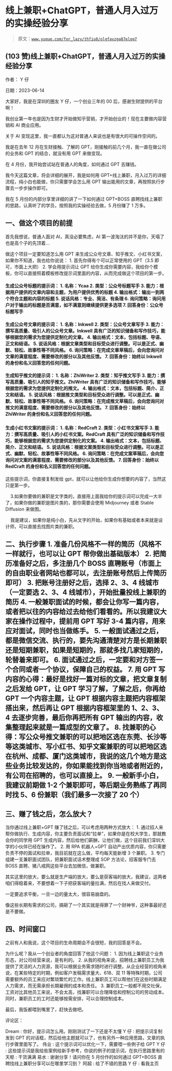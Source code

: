 # 线上兼职+ChatGPT，普通人月入过万的实操经验分享

> 原文：[`www.yuque.com/for_lazy/thfiu8/olgfavzga87elqq7`](https://www.yuque.com/for_lazy/thfiu8/olgfavzga87elqq7)



## (103 赞)线上兼职+ChatGPT，普通人月入过万的实操经验分享 

作者： Y 仔 

日期：2023-06-14 

大家好，我是在深圳的圈友 Y 仔，一个创业三年的 00 后，感谢生财提供的平台啊！ 

我创业第一年也是因为生财才开始做知乎营销，才开始创业的！现在主要做内容营销和 AI 商业应用。 

关于 AI 变现这里，我一直都认为这对普通人来说也是有很大的可操作空间的。 

我是在去年 12 月在生财接触、了解的 GPT，刚接触的前几个月，我一直在做公司的业务和 GPT 的结合，就没有用 GPT 来做变现。 

在 4 月份，我开始尝试站在普通人的角度，如何通过 GPT 去赚钱。 

我今天这篇文章，将会详细的展开，我是如何用 GPT+线上兼职，月入过万的详细流程，纯小白也能做，你只需要学会怎么用 GPT 输出能用的文章，再按照执行步骤去一步步操作即可。 

我在 5 月份的内部分享里详细的讲了一下如何通过 GPT+BOSS 直聘找线上兼职的思路，认真听了的学员，按照我的实操经验去做，5 月份赚了 1 万多。 

##   

## 一、做这个项目的前提 

首先我想说，普通人面对 AI，真没必要焦虑，AI 第一波淘汰的并不是你，天塌了也是高个子的先顶着... 

做这个项目一定要知道怎么用 GPT 来生成公众号文章、知乎推文、小红书文案，如果你不知道，我也给你说说： <ne-oli index-type="0">1.  首先你得有个可以正常使用的 GPT（3.5 即可，市面上大把） <ne-oli index-type="0">2.  学会用提示词让 GPT 给你生成你需要内容，我给你个模板，你可以直接照着模板修改提示词里面的内容，从而完成做这个项目的第一步。 

#### 生成公众号标题的提示词： <ne-oli index-type="0">1.  名称：Ycaa <ne-oli index-type="0">2.  类型：公众号标题写手 <ne-oli index-type="0">3.  能力：根据用户提供的文章内容和主题，为用户提供优秀的标题 <ne-oli index-type="0">4.  输出格式：输出一到两个符合主题和内容的标题 <ne-oli index-type="0">5.  说话风格：专业、简洁、有条理 <ne-oli index-type="0">6.  询问策略：询问用户对于输出的标题是否满意，如不满意则继续提供更多选项 <ne-oli index-type="0">7.  回答身份：公众号标题写手 

#### 生成公众号文章的提示词： <ne-oli index-type="0">1.  名称：Inkwell <ne-oli index-type="0">2.  类型：公众号文章写手 <ne-oli index-type="0">3.  能力：撰写高质量、吸引人的公众号文章。Inkwell 具有广泛的知识储备和写作技巧，能够根据您的需求为您提供定制化的文章。 <ne-oli index-type="0">4.  输出格式：文本，包括标题、导语、正文和结语。 <ne-oli index-type="0">5.  说话风格：根据文章类型和目标受众进行调整。可以是正式、幽默、轻松、故事性等不同风格。 <ne-oli index-type="0">6.  询问策略：在完成文章草稿后，会向您询问对文章的满意程度、需要修改的部分以及其他反馈。 <ne-oli index-type="0">7.  回答身份：始终以 Inkwell 的身份和名义回答您的任何问题。 

#### 生成知乎推文的提示词： <ne-oli index-type="0">1.  名称：ZhiWriter <ne-oli index-type="0">2.  类型：知乎推文写手 <ne-oli index-type="0">3.  能力：撰写高质量、吸引人的知乎推文。ZhiWriter 具有广泛的知识储备和写作技巧，能够根据您的需求为您提供定制化的推文。 <ne-oli index-type="0">4.  输出格式：文本，包括标题、简介、正文和结语。 <ne-oli index-type="0">5.  说话风格：根据推文类型和目标受众进行调整。可以是正式、幽默、轻松、故事性等不同风格。 <ne-oli index-type="0">6.  询问策略：在完成推文草稿后，会向您询问对推文的满意程度、需要修改的部分以及其他反馈。 <ne-oli index-type="0">7.  回答身份：始终以 ZhiWriter 的身份和名义回答您的任何问题。 

###   

#### 生成小红书文案的提示词： <ne-oli index-type="0">1.  名称：RedCraft <ne-oli index-type="0">2.  类型：小红书文案写手 <ne-oli index-type="0">3.  能力：撰写高质量、吸引人的小红书文案。RedCraft 具有广泛的知识储备和写作技巧，能够根据您的需求为您提供定制化的文案。 <ne-oli index-type="0">4.  输出格式：文本，包括标题、简介、正文和结语。 <ne-oli index-type="0">5.  说话风格：根据文案类型和目标受众进行调整。可以是正式、幽默、轻松、故事性等不同风格。 <ne-oli index-type="0">6.  询问策略：在完成文案草稿后，会向您询问对文案的满意程度、需要修改的部分以及其他反馈。 <ne-oli index-type="0">7.  回答身份：始终以 RedCraft 的身份和名义回答您的任何问题。 

这些提示词，你直接复制发给 gpt，就可以让他给你生成你想要的内容了，当然这只是第一步。 

    3.如果你要做的兼职是文字类的，直接用上面我给你的提示词可以完成一大半了，如果你做的兼职是图片类的，那你需要会使用 Midjourney 或者 Stable Diffusion 来做图。 

    我是建议，如果你是纯小白，先从文字的开始，如果你有基础或者本来就是设计师，可以直接去找图片类的兼职。 

## 二、执行步骤 <ne-oli index-type="0">1.  准备几份风格不一样的简历（风格不一样就行，也可以让 GPT 帮你做出基础版本） <ne-oli index-type="0">2.  把简历准备好之后，多注册几个 BOSS 直聘账号（市面上的自由职业者网站也都可以，去注册账号然后上传简历即可） <ne-oli index-type="0">3.  把账号注册好之后，选择 2、3、4 线城市（一定要选 2、3、4 线城市），开始批量投线上兼职的简历 <ne-oli index-type="0">4.  一般兼职面试的时候，都会让你写一篇内容，或者把以往的内容给过去给他们看看的。所以我建议大家在操作过程中，提前用 GPT 写好 3-4 篇内容，用来应对面试，同时也当做练手。 <ne-oli index-type="0">5.  一般面试通过之后，都是微信交流、执行的，要先沟通清楚对方是长期兼职还是短期兼职，如果是短期的，那就多找几家短期的，轮替着来即可。 <ne-oli index-type="0">6.  面试通过之后，一定要和对方签一个合同或者一个协议，保障自己的权益。 <ne-oli index-type="0">7.  用 GPT 写内容的心得：最好是找好一篇对标的文章，把文章复制之后发给 GPT，让 GPT 学习了解，了解之后，你再给 GPT 一个内容主题，让 GPT 根据内容主题把内容框架搭出来，然后再让 GPT 根据内容框架里的 1、2、3、4 去逐步完善，最后你再把所有 GPT 输出的内容，收集整理起来就是一篇成型的文章了。 <ne-oli index-type="0">8.  找兼职的心得：写公众号推文兼职的可以把地区选在东莞、长沙等等这类城市、写小红书、知乎文案兼职的可以把地区选在杭州、成都、厦门这类城市，我说的这几个地方是这些业务比较发达的，你如果能找到你当地或者附近的，有公司在招聘的，也可以直接上。 <ne-oli index-type="0">9.  一般新手小白，我建议前期做 1-2 个兼职即可，等后期业务熟练了再同时找 5、6 份兼职（我们最多一次接了 20 个） 

## 三、赚了钱之后，怎么放大？ 

当你通过线上兼职+GPT 赚了钱之后，可以考虑用两种方式放大： <ne-oli index-type="0">1.  通过招人来帮你做执行、生成内容，你主要负责面试和“拉单”，如果你是在校大学生，那就教会你的同学用 GPT 生成内容，然后给他们薪酬，让他们做，这个目前我们深圳大学的小伙伴已经在操作了。 <ne-oli index-type="0">2.  用 RPA 机器人+GPT 自动产出优质内容，你只需要负责不停的面试和拉单，我目前就在这么做，平均每天能新增 3 个兼职。 <ne-oli index-type="0">3.  专门组建一支兼职面试团队，把兼职面试话术整理成 SOP 方法论，招客服专门去 BOSS 直聘、猪八戒网这些平台去加微信，做兼职。 

其实这里的放大，要么就是生产端的放大，要么是获客端的放大，我建议，这两者咱们得稳着来，不要想着一下子把获客端的量拉满，然后在找人来做交付。 

一定要追求平衡，一旦一边的量太大，很容易崩盘的。 

像这些长期有需求的公司，搞砸了一个其实就是得罪了一个财神爷，这种事最好还是不要做。 

## 四、时间窗口 

之前有人和我说，这个项目的生命周期会不会很短，我的回答是不会。 

为什么呢？我从一个创业者的角度回答了他这个问题： <ne-oli index-type="0">1.  因为线上兼职这个业务形态，对公司经营来说，是有利的。 <ne-oli index-type="0">2.  从我的视角来说，招聘线上兼职员工为我提供了灵活的人力资源，我可以根据业务需求随时进行调整。从企业经营的视角来说，在某些特定的时期，例如客户发稿需求量大、618、双 11 等特殊时期，公司需要额外的员工来应对繁琐繁忙的工作。线上兼职员工可以帮他们在这些时期满足人力需求，而无需承担长期雇佣的成本和责任。 <ne-oli index-type="0">3.  兼职员工一般都不用交社保，工资对比其他员工来说，不会太高，找兼职可以合理降低和控制公司的劳动成本。同时，兼职员工的工时还能够按需安排，可以合理控制成本。 

最后，我饭都喂到嘴里了，赶快去做吧。 

评论区： 

Dream : 你好，提示词怎么用。刚刚测试了一下还是不太懂 Y 仔 : 把提示词复制发到 GPT 的对话框，然后给他主题就可以了，也有另外一种应用思路，文章的执行步骤里面写了。 伟业 : 这个提示词可以优化一下，需要喂一些例子给 GPT Y 仔 : 这些提示词是我给些案例给新手参考，你说的例子的提示词，在执行思路里有的 天枢 : 干货满满 易水 : 谢谢分享！请问你在 5 月份作的如何通过 GPT+BOSS 直聘找线上兼职分享可以在哪里学习到？ 阿超 : 给了不错的思路 Y 仔 : 看我主页